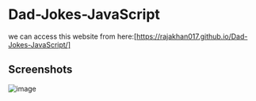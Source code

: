 # Dad-Jokes-JavaScript
we can access this website from here:[https://rajakhan017.github.io/Dad-Jokes-JavaScript/]
## Screenshots
![image](https://github.com/rajakhan017/Dad-Jokes-JavaScript/assets/135150598/9b1a0b8d-e456-4d16-9566-fab24f580343)
